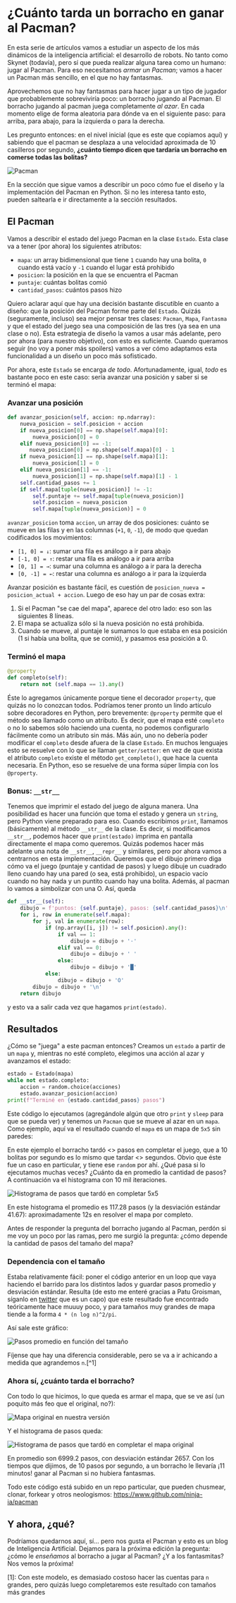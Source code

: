 # ¿Cuánto tarda un borracho en ganar al Pacman?

En esta serie de artículos vamos a estudiar un aspecto de los más dinámicos de la inteligencia artificial: el desarrollo de robots.
No tanto como Skynet (todavía), pero sí que pueda realizar alguna tarea como un humano: jugar al Pacman.
Para eso necesitamos *armar un Pacman*; vamos a hacer un Pacman más sencillo, en el que no hay fantasmas.

Aprovechemos que no hay fantasmas para hacer jugar a un tipo de jugador que probablemente sobreviviría poco: un borracho jugando al Pacman.
El borracho jugando al pacman juega completamente *al azar*.
En cada momento elige de forma aleatoria para dónde va en el siguiente paso: para arriba, para abajo, para la izquierda o para la derecha.

Les pregunto entonces: en el nivel inicial (que es este que copiamos aquí) y sabiendo que el pacman se desplaza a una velocidad aproximada de 10 casilleros por segundo, **¿cuánto tiempo dicen que tardaría un borracho en comerse todas las bolitas?**

![Pacman](pacman_original.png)

En la sección que sigue vamos a describir un poco cómo fue el diseño y la implementación del Pacman en Python.
Si no les interesa tanto esto, pueden saltearla e ir directamente a la sección resultados.

## El Pacman

Vamos a describir el estado del juego Pacman en la clase `Estado`.
Esta clase va a tener (por ahora) los siguientes atributos:

- `mapa`: un array bidimensional que tiene `1` cuando hay una bolita, `0` cuando está vacío y `-1` cuando el lugar está prohibido
- `posicion`: la posición en la que se encuentra el Pacman
- `puntaje`: cuántas bolitas comió
- `cantidad_pasos`: cuántos pasos hizo

Quiero aclarar aquí que hay una decisión bastante discutible en cuanto a diseño: que la posición del Pacman forme parte del `Estado`.
Quizás (seguramente, incluso) sea mejor pensar tres clases: `Pacman`, `Mapa`, `Fantasma` y que el estado del juego sea una composición de las tres (ya sea en una clase o no).
Esta estrategia de diseño la vamos a usar más adelante, pero por ahora (para nuestro objetivo), con esto es suficiente.
Cuando queramos seguir (no voy a poner más spoilers) vamos a ver cómo adaptamos esta funcionalidad a un diseño un poco más sofisticado.

Por ahora, este `Estado` se encarga *de todo*.
Afortunadamente, igual, *todo* es bastante poco en este caso: sería avanzar una posición y saber si se terminó el mapa:
    
### Avanzar una posición

```python
def avanzar_posicion(self, accion: np.ndarray):
    nueva_posicion = self.posicion + accion
    if nueva_posicion[0] == np.shape(self.mapa)[0]:
        nueva_posicion[0] = 0
    elif nueva_posicion[0] == -1:
       nueva_posicion[0] = np.shape(self.mapa)[0] - 1
    if nueva_posicion[1] == np.shape(self.mapa)[1]:
        nueva_posicion[1] = 0
    elif nueva_posicion[1] == -1:
        nueva_posicion[1] = np.shape(self.mapa)[1] - 1
    self.cantidad_pasos += 1
    if self.mapa[tuple(nueva_posicion)] != -1:
        self.puntaje += self.mapa[tuple(nueva_posicion)]
        self.posicion = nueva_posicion
        self.mapa[tuple(nueva_posicion)] = 0
```

`avanzar_posicion` toma `accion`, un array de dos posiciones: cuánto se mueve en las filas y en las columnas (`+1`, `0`, `-1`), de modo que quedan codificados los movimientos:
- `[1, 0] = ↓`: sumar una fila es análogo a ir para abajo
- `[-1, 0] = ↑`: restar una fila es análogo a ir para arriba
- `[0, 1] = →`: sumar una columna es análogo a ir para la derecha
- `[0, -1] = ←`: restar una columna es análogo a ir para la izquierda

Avanzar posición es bastante fácil, es cuestión de `posicion_nueva = posicion_actual + accion`.
Luego de eso hay un par de cosas extra:

1. Si el Pacman "se cae del mapa", aparece del otro lado: eso son las siguientes 8 líneas.
2. El mapa se actualiza sólo si la nueva posición no está prohibida.
3. Cuando se mueve, al puntaje le sumamos lo que estaba en esa posición (1 si había una bolita, que se comió), y pasamos esa posición a 0.

### Terminó el mapa

```python
@property
def completo(self):
    return not (self.mapa == 1).any()
```

Éste lo agregamos únicamente porque tiene el decorador `property`, que quizás no lo conozcan todos.
Podríamos tener pronto un lindo artículo sobre decoradores en Python, pero brevemente: `@property` permite que el método sea llamado como un atributo.
Es decir, que el mapa esté `completo` o no lo sabemos sólo haciendo una cuenta, no podemos configurarlo fácilmente como un atributo sin más.
Más aún, uno no debería poder modificar el `completo` desde afuera de la clase `Estado`.
En muchos lenguajes esto se resuelve con lo que se llaman `getter/setter`: en vez de que exista el atributo `completo` existe el método `get_completo()`, que hace la cuenta necesaria.
En Python, eso se resuelve de una forma súper limpia con los `@property`.
### Bonus: `__str__`

Tenemos que imprimir el estado del juego de alguna manera.
Una posibilidad es hacer una función que toma el estado y genera un `string`, pero Python viene preparado para eso.
Cuando escribimos `print`, llamamos (básicamente) al método `__str__` de la clase.
Es decir, si modificamos `__str__`, podemos hacer que `print(estado)` imprima en pantalla directamente el mapa como queremos.
Quizás podemos hacer más adelante una nota de `__str__`, `__repr__` y similares, pero por ahora vamos a centrarnos en esta implementación.
Queremos que el dibujo primero diga cómo va el juego (puntaje y cantidad de pasos) y luego dibuje un cuadrado lleno cuando hay una pared (o sea, está prohibido), un espacio vacío cuando no hay nada y un puntito cuando hay una bolita.
Además, al pacman lo vamos a simbolizar con una O.
Así, queda

```python
def __str__(self):
    dibujo = f'puntos: {self.puntaje}, pasos: {self.cantidad_pasos}\n'
    for i, row in enumerate(self.mapa):
        for j, val in enumerate(row):
            if (np.array([i, j]) != self.posicion).any():
                if val == 1:
                    dibujo = dibujo + '·'
                elif val == 0:
                    dibujo = dibujo + ' '
                else:
                    dibujo = dibujo + '█'
            else:
                dibujo = dibujo + 'O'
        dibujo = dibujo + '\n'
    return dibujo
```

y esto va a salir cada vez que hagamos `print(estado)`.

## Resultados

¿Cómo se "juega" a este pacman entonces?
Creamos un `estado` a partir de un `mapa` y, mientras no esté completo, elegimos una acción al azar y avanzamos el estado:
```python
estado = Estado(mapa)
while not estado.completo:
    accion = random.choice(acciones)
    estado.avanzar_posicion(accion)
print(f"Terminé en {estado.cantidad_pasos} pasos")
```

Este código lo ejecutamos (agregándole algún que otro `print` y `sleep` para que se pueda ver) y tenemos un `Pacman` que se mueve al azar en un `mapa`.
Como ejemplo, aquí va el resultado cuando el `mapa` es un mapa de `5x5` sin paredes:


En este ejemplo el borracho tardó <> pasos en completar el juego, que a 10 bolitas por segundo es lo mismo que tardar <> segundos.
Obvio que éste fue un caso en particular, y tiene ese `random` por ahí.
¿Qué pasa si lo ejecutamos muchas veces?
¿Cuánto da en promedio la cantidad de pasos?
A continuación va el histograma con 10 mil iteraciones.

![Histograma de pasos que tardó en completar 5x5](histograma_5x5.png)

En este histograma el promedio es 117.28 pasos (y la desviación estándar 41.67): aproximadamente 12s en resolver el mapa por completo.

Antes de responder la pregunta del borracho jugando al Pacman, perdón si me voy un poco por las ramas, pero me surgió la pregunta: ¿cómo depende la cantidad de pasos del tamaño del mapa?

### Dependencia con el tamaño

Estaba relativamente fácil: poner el código anterior en un loop que vaya haciendo el barrido para los distintos lados y guardar pasos promedio y desviación estándar.
Resulta (de esto me enteré gracias a Patu Groisman, síganlo en [twitter](twitter.com/pgroisma) que es un capo) que este resultado fue encontrado teóricamente hace muuuy poco, y para tamaños muy grandes de mapa tiende a la forma `4 * (n log n)^2/pi`.

Así sale este gráfico:

![Pasos promedio en función del tamaño](pasos_vs_tamanio.png)

Fíjense que hay una diferencia considerable, pero se va a ir achicando a medida que agrandemos `n`.[^1]

### Ahora sí, ¿cuánto tarda el borracho?

Con todo lo que hicimos, lo que queda es armar el mapa, que se ve así (un poquito más feo que el original, no?):

![Mapa original en nuestra versión](original_consola.png)

Y el histograma de pasos queda:

![Histograma de pasos que tardó en completar el mapa original](histograma_original.png)

En promedio son 6999.2 pasos, con desviación estándar 2657.
Con los tiempos que dijimos, de 10 pasos por segundo, a un borracho le llevaría ¡11 minutos! ganar al Pacman si no hubiera fantasmas.

Todo este código está subido en un repo particular, que pueden chusmear, clonar, forkear y otros neologismos: https://www.github.com/ninja-ia/pacman

## Y ahora, ¿qué?

Podríamos quedarnos aquí, sí... pero nos gusta el Pacman y esto es un blog de Inteligencia Artificial.
Dejamos para la próxima edición la pregunta: ¿cómo le *enseñamos* al borracho a jugar al Pacman? ¿Y a los fantasmitas?
Nos vemos la próxima!

[1]: Con este modelo, es demasiado costoso hacer las cuentas para `n` grandes, pero quizás luego completaremos este resultado con tamaños más grandes
